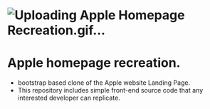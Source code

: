 ![Uploading Apple Homepage Recreation.gif…]()
==============

# Apple homepage recreation. 
* bootstrap based clone of the Apple website Landing Page. 
* This repository includes simple front-end source code that any interested developer can replicate.
